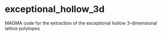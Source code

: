 # exceptional_hollow_3d
MAGMA code for the extraction of the exceptional hollow 3-dimensional lattice polytopes
